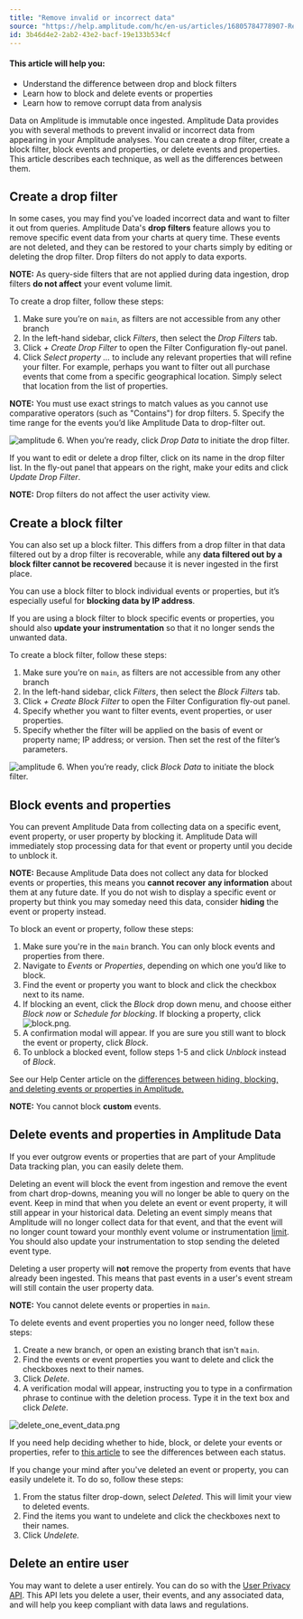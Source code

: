 ```yaml
---
title: "Remove invalid or incorrect data"
source: "https://help.amplitude.com/hc/en-us/articles/16805784778907-Remove-invalid-or-incorrect-data"
id: 3b46d4e2-2ab2-43e2-bacf-19e133b534cf
---
```


#### This article will help you:

* Understand the difference between drop and block filters
* Learn how to block and delete events or properties
* Learn how to remove corrupt data from analysis

Data on Amplitude is immutable once ingested. Amplitude Data provides you with several methods to prevent invalid or incorrect data from appearing in your Amplitude analyses. You can create a drop filter, create a block filter, block events and properties, or delete events and properties. This article describes each technique, as well as the differences between them.

## Create a drop filter

In some cases, you may find you've loaded incorrect data and want to filter it out from queries. Amplitude Data's **drop filters** feature allows you to remove specific event data from your charts at query time. These events are not deleted, and they can be restored to your charts simply by editing or deleting the drop filter. Drop filters do not apply to data exports.

**NOTE:** As query-side filters that are not applied during data ingestion, drop filters **do not affect** your event volume limit.

To create a drop filter, follow these steps:

1. Make sure you’re on `main`, as filters are not accessible from any other branch
2. In the left-hand sidebar, click *Filters*, then select the *Drop Filters* tab.
3. Click *+ Create Drop Filter* to open the Filter Configuration fly-out panel.
4. Click *Select property …* to include any relevant properties that will refine your filter. For example, perhaps you want to filter out all purchase events that come from a specific geographical location. Simply select that location from the list of properties.  
  
**NOTE:** You must use exact strings to match values as you cannot use comparative operators (such as "Contains") for drop filters.
5. Specify the time range for the events you’d like Amplitude Data to drop-filter out.  
  
![amplitude](/output/img/data/amplitude.png)
6. When you’re ready, click *Drop Data* to initiate the drop filter.

If you want to edit or delete a drop filter, click on its name in the drop filter list. In the fly-out panel that appears on the right, make your edits and click *Update Drop Filter*.

**NOTE:** Drop filters do not affect the user activity view.

## Create a block filter

You can also set up a block filter. This differs from a drop filter in that data filtered out by a drop filter is recoverable, while any **data filtered out by a block filter cannot be recovered** because it is never ingested in the first place.

You can use a block filter to block individual events or properties, but it’s especially useful for **blocking data by IP address**.

If you are using a block filter to block specific events or properties, you should also **update your instrumentation** so that it no longer sends the unwanted data.

To create a block filter, follow these steps:

1. Make sure you’re on `main`, as filters are not accessible from any other branch
2. In the left-hand sidebar, click *Filters*, then select the *Block Filters* tab.
3. Click *+ Create Block Filter* to open the Filter Configuration fly-out panel.
4. Specify whether you want to filter events, event properties, or user properties.
5. Specify whether the filter will be applied on the basis of event or property name; IP address; or version. Then set the rest of the filter’s parameters.  
  
![amplitude](/output/img/data/amplitude.png)
6. When you’re ready, click *Block Data* to initiate the block filter.

## Block events and properties

You can prevent Amplitude Data from collecting data on a specific event, event property, or user property by blocking it. Amplitude Data will immediately stop processing data for that event or property until you decide to unblock it.

**NOTE:** Because Amplitude Data does not collect any data for blocked events or properties, this means you **cannot recover** **any information** about them at any future date. If you do not wish to display a specific event or property but think you may someday need this data, consider **hiding** the event or property instead.

To block an event or property, follow these steps:

1. Make sure you're in the `main` branch. You can only block events and properties from there.
2. Navigate to *Events* or *Properties*, depending on which one you’d like to block.
3. Find the event or property you want to block and click the checkbox next to its name.
4. If blocking an event, click the *Block* drop down menu, and choose either *Block now* or *Schedule for blocking*. If blocking a property, click ![block.png](/output/img/data/block-png.png).
5. A confirmation modal will appear. If you are sure you still want to block the event or property, click *Block*.
6. To unblock a blocked event, follow steps 1-5 and click *Unblock* instead of *Block*.

See our Help Center article on the [differences between hiding, blocking, and deleting events or properties in Amplitude.](https://help.amplitude.com/hc/en-us/articles/360059279291-FAQ-What-s-the-difference-between-hiding-blocking-and-deleting-an-event-or-property-)

**NOTE:** You cannot block **custom** events.

## Delete events and properties in Amplitude Data

If you ever outgrow events or properties that are part of your Amplitude Data tracking plan, you can easily delete them.

Deleting an event will block the event from ingestion and remove the event from chart drop-downs, meaning you will no longer be able to query on the event. Keep in mind that when you delete an event or event property, it will still appear in your historical data. Deleting an event simply means that Amplitude will no longer collect data for that event, and that the event will no longer count toward your monthly event volume or instrumentation [limit](https://help.amplitude.com/hc/en-us/articles/115002923888). You should also update your instrumentation to stop sending the deleted event type.

Deleting a user property will **not** remove the property from events that have already been ingested. This means that past events in a user's event stream will still contain the user property data.

**NOTE:** You cannot delete events or properties in `main`.

To delete events and event properties you no longer need, follow these steps:

1. Create a new branch, or open an existing branch that isn't `main`.
2. Find the events or event properties you want to delete and click the checkboxes next to their names.
3. Click *Delete*.
4. A verification modal will appear, instructing you to type in a confirmation phrase to continue with the deletion process. Type it in the text box and click *Delete*.

![delete_one_event_data.png](/output/img/data/delete-one-event-data-png.png)

If you need help deciding whether to hide, block, or delete your events or properties, refer to [this article](https://help.amplitude.com/hc/en-us/articles/360059279291-FAQ-What-s-the-difference-between-hiding-blocking-and-deleting-an-event-or-property-) to see the differences between each status.

If you change your mind after you've deleted an event or property, you can easily undelete it. To do so, follow these steps:

1. From the status filter drop-down, select *Deleted*. This will limit your view to deleted events.
2. Find the items you want to undelete and click the checkboxes next to their names.
3. Click *Undelete.*

## Delete an entire user

You may want to delete a user entirely. You can do so with the [User Privacy API](https://www.docs.developers.amplitude.com/analytics/apis/user-privacy-api/). This API lets you delete a user, their events, and any associated data, and will help you keep compliant with data laws and regulations. 
